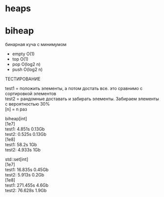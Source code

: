 # heaps
 
# biheap
бинарная куча с минимумом
* empty O(1)
* top  O(1)
* pop O(log2 n)
* push O(log2 n)

ТЕСТИРОВАНИЕ

test1 = положить элементы, а потом достать все. это сравнимо с сортировкой элементов\
test2 = рандомные доставать и забирать элементы. Забираем элементы с вероятностью 30%\
[n] = n раз

biheap[int]\
[1e7]\
test1: 4.851s  0.13Gb\
test2: 0.525s  0.13Gb\
[1e8]\
test1: 58.2s   1Gb\
test2: 4.933s  1Gb
 
std::set[int]\
[1e7]\
test1: 16.835s  0.45Gb\
test2: 5.913s   0.2Gb\
[1e8]\
test1: 271.455s 4.6Gb\
test2: 76.628s  1.9Gb
